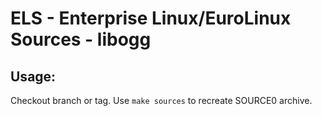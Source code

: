 # ELS - Enterprise Linux/EuroLinux Sources - libogg
 
## Usage:
  Checkout branch or tag. Use `make sources` to recreate  SOURCE0 archive.
